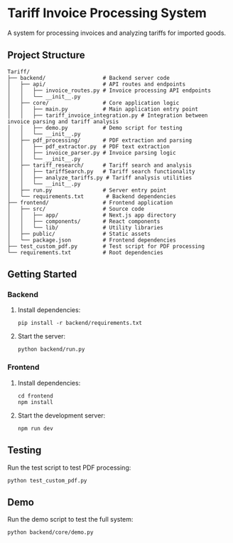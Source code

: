 # Tariff Invoice Processing System

A system for processing invoices and analyzing tariffs for imported goods.

## Project Structure

```
Tariff/
├── backend/                  # Backend server code
│   ├── api/                  # API routes and endpoints
│   │   ├── invoice_routes.py # Invoice processing API endpoints
│   │   └── __init__.py
│   ├── core/                 # Core application logic
│   │   ├── main.py           # Main application entry point
│   │   ├── tariff_invoice_integration.py # Integration between invoice parsing and tariff analysis
│   │   ├── demo.py           # Demo script for testing
│   │   └── __init__.py
│   ├── pdf_processing/       # PDF extraction and parsing
│   │   ├── pdf_extractor.py  # PDF text extraction
│   │   ├── invoice_parser.py # Invoice parsing logic
│   │   └── __init__.py
│   ├── tariff_research/      # Tariff search and analysis
│   │   ├── tariffSearch.py   # Tariff search functionality
│   │   ├── analyze_tariffs.py # Tariff analysis utilities
│   │   └── __init__.py
│   ├── run.py                # Server entry point
│   └── requirements.txt       # Backend dependencies
├── frontend/                 # Frontend application
│   ├── src/                  # Source code
│   │   ├── app/              # Next.js app directory
│   │   ├── components/       # React components
│   │   └── lib/              # Utility libraries
│   ├── public/               # Static assets
│   └── package.json          # Frontend dependencies
├── test_custom_pdf.py        # Test script for PDF processing
└── requirements.txt          # Root dependencies
```

## Getting Started

### Backend

1. Install dependencies:
   ```
   pip install -r backend/requirements.txt
   ```

2. Start the server:
   ```
   python backend/run.py
   ```

### Frontend

1. Install dependencies:
   ```
   cd frontend
   npm install
   ```

2. Start the development server:
   ```
   npm run dev
   ```

## Testing

Run the test script to test PDF processing:
```
python test_custom_pdf.py
```

## Demo

Run the demo script to test the full system:
```
python backend/core/demo.py
``` 